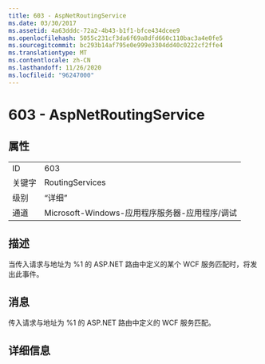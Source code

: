 ```yaml
---
title: 603 - AspNetRoutingService
ms.date: 03/30/2017
ms.assetid: 4a63dddc-72a2-4b43-b1f1-bfce434dcee9
ms.openlocfilehash: 5055c231cf3da6f69a8dfd660c110bac3a4e0fe5
ms.sourcegitcommit: bc293b14af795e0e999e3304dd40c0222cf2ffe4
ms.translationtype: MT
ms.contentlocale: zh-CN
ms.lasthandoff: 11/26/2020
ms.locfileid: "96247000"
---
```

# <a name="603---aspnetroutingservice"></a>603 - AspNetRoutingService

## <a name="properties"></a>属性  
  
|||  
|-|-|  
|ID|603|  
|关键字|RoutingServices|  
|级别|“详细”|  
|通道|Microsoft-Windows-应用程序服务器-应用程序/调试|  
  
## <a name="description"></a>描述  

 当传入请求与地址为 %1 的 ASP.NET 路由中定义的某个 WCF 服务匹配时，将发出此事件。  
  
## <a name="message"></a>消息  

 传入请求与地址为 %1 的 ASP.NET 路由中定义的 WCF 服务匹配。  
  
## <a name="details"></a>详细信息
